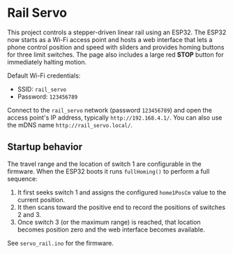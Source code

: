 # Rail Servo

This project controls a stepper-driven linear rail using an ESP32. The ESP32 now starts as a Wi-Fi access point and hosts a web interface that lets a phone control position and speed with sliders and provides homing buttons for three limit switches. The page also includes a large red **STOP** button for immediately halting motion.

Default Wi-Fi credentials:

- SSID: `rail_servo`
- Password: `123456789`

Connect to the `rail_servo` network (password `123456789`) and open the access point's IP address, typically `http://192.168.4.1/`. You can also use the mDNS name `http://rail_servo.local/`.

## Startup behavior

The travel range and the location of switch&nbsp;1 are configurable in the
firmware. When the ESP32 boots it runs `fullHoming()` to perform a full sequence:

1. It first seeks switch&nbsp;1 and assigns the configured `home1PosCm` value to
   the current position.
2. It then scans toward the positive end to record the positions of switches 2
   and 3.
3. Once switch&nbsp;3 (or the maximum range) is reached, that location becomes
   position zero and the web interface becomes available.

See `servo_rail.ino` for the firmware.
